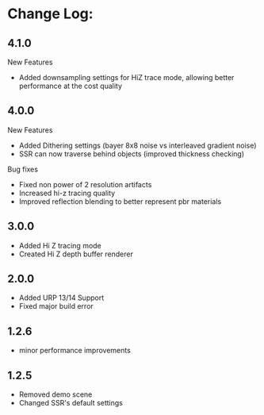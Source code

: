 # Change Log:

## 4.1.0
New Features
 - Added downsampling settings for HiZ trace mode, allowing better performance at the cost quality

## 4.0.0

New Features
 - Added Dithering settings (bayer 8x8 noise vs interleaved gradient noise) 
 - SSR can now traverse behind objects (improved thickness checking)
 
Bug fixes
 - Fixed non power of 2 resolution artifacts
 - Increased hi-z tracing quality
 - Improved reflection blending to better represent pbr materials

## 3.0.0
 - Added Hi Z tracing mode
 - Created Hi Z depth buffer renderer

## 2.0.0
 - Added URP 13/14 Support
 - Fixed major build error

## 1.2.6
 - minor performance improvements
 
## 1.2.5
 - Removed demo scene
 - Changed SSR's default settings